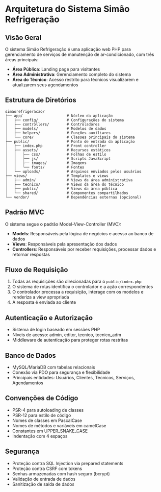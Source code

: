 # Arquitetura do Sistema Simão Refrigeração

## Visão Geral
O sistema Simão Refrigeração é uma aplicação web PHP para gerenciamento de serviços de manutenção de ar-condicionado, com três áreas principais:
- **Área Pública**: Landing page para visitantes
- **Área Administrativa**: Gerenciamento completo do sistema
- **Área do Técnico**: Acesso restrito para técnicos visualizarem e atualizarem seus agendamentos

## Estrutura de Diretórios

```
simaorefrigeracao/
├── app/                    # Núcleo da aplicação
│   ├── config/             # Configurações do sistema
│   ├── controllers/        # Controladores
│   ├── models/             # Modelos de dados
│   ├── helpers/            # Funções auxiliares
│   └── core/               # Classes principais do sistema
├── public/                 # Ponto de entrada da aplicação
│   ├── index.php           # Front controller
│   ├── assets/             # Recursos estáticos
│   │   ├── css/            # Folhas de estilo
│   │   ├── js/             # Scripts JavaScript
│   │   ├── images/         # Imagens
│   │   └── fonts/          # Fontes
│   └── uploads/            # Arquivos enviados pelos usuários
├── views/                  # Templates e views
│   ├── admin/              # Views da área administrativa
│   ├── tecnico/            # Views da área do técnico
│   ├── public/             # Views da área pública
│   └── shared/             # Componentes compartilhados
└── vendor/                 # Dependências externas (opcional)
```

## Padrão MVC
O sistema segue o padrão Model-View-Controller (MVC):
- **Models**: Responsáveis pela lógica de negócios e acesso ao banco de dados
- **Views**: Responsáveis pela apresentação dos dados
- **Controllers**: Responsáveis por receber requisições, processar dados e retornar respostas

## Fluxo de Requisição
1. Todas as requisições são direcionadas para o `public/index.php`
2. O sistema de rotas identifica o controlador e a ação correspondentes
3. O controlador processa a requisição, interage com os modelos e renderiza a view apropriada
4. A resposta é enviada ao cliente

## Autenticação e Autorização
- Sistema de login baseado em sessões PHP
- Níveis de acesso: admin, editor, tecnico, tecnico_adm
- Middleware de autenticação para proteger rotas restritas

## Banco de Dados
- MySQL/MariaDB com tabelas relacionais
- Conexão via PDO para segurança e flexibilidade
- Principais entidades: Usuários, Clientes, Técnicos, Serviços, Agendamentos

## Convenções de Código
- PSR-4 para autoloading de classes
- PSR-12 para estilo de código
- Nomes de classes em PascalCase
- Nomes de métodos e variáveis em camelCase
- Constantes em UPPER_SNAKE_CASE
- Indentação com 4 espaços

## Segurança
- Proteção contra SQL Injection via prepared statements
- Proteção contra CSRF com tokens
- Senhas armazenadas com hash seguro (bcrypt)
- Validação de entrada de dados
- Sanitização de saída de dados